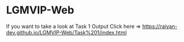 # LGMVIP-Web

If you want to take a look at Task 1 Output 
Click here => https://raiyan-dev.github.io/LGMVIP-Web/Task%201/index.html

